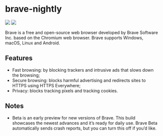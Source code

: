 # brave-nightly
[![](https://img.shields.io/chocolatey/v/brave-nightly?color=green&label=brave-nightly)](https://chocolatey.org/packages/brave-nightly) [![](https://img.shields.io/chocolatey/dt/brave-nightly)](https://chocolatey.org/packages/brave-nightly)

Brave is a free and open-source web browser developed by Brave Software Inc. based
on the Chromium web browser. Brave supports Windows, macOS, Linux and Android.

## Features

* Fast browsing: by blocking trackers and intrusive ads that slows down the browsing;
* Secure browsing: blocks harmful advertising and redirects sites to HTTPS using HTTPS
Everywhere;
* Privacy: blocks tracking pixels and tracking cookies.

## Notes

* Beta is an early preview for new versions of Brave. This build showcases the newest
advances and it’s ready for daily use. Brave Beta automatically sends crash reports, but
you can turn this off if you’d like.
